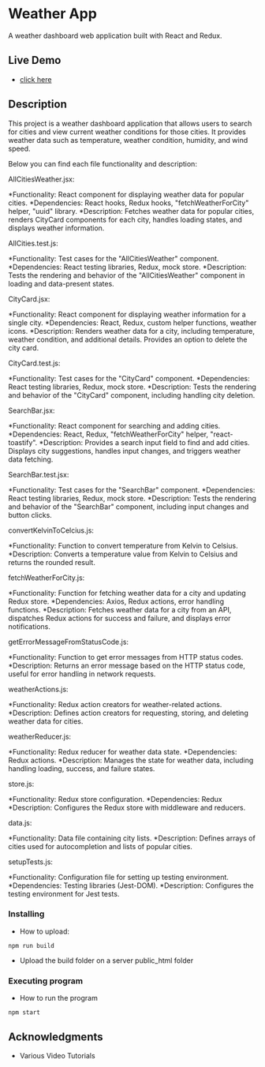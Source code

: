 # Weather App

A weather dashboard web application built with React and Redux.

## Live Demo

* [click here](https://viktorr16.sg-host.com/)

## Description

This project is a weather dashboard application that allows users to search for cities and view current weather conditions for those cities. It provides weather data such as temperature, weather condition, humidity, and wind speed.

Below you can find each file functionality and description:

AllCitiesWeather.jsx:

*Functionality: React component for displaying weather data for popular cities.
*Dependencies: React hooks, Redux hooks, "fetchWeatherForCity" helper, "uuid" library.
*Description: Fetches weather data for popular cities, renders CityCard components for each city, handles loading states, and displays weather information.

AllCities.test.js:

*Functionality: Test cases for the "AllCitiesWeather" component.
*Dependencies: React testing libraries, Redux, mock store.
*Description: Tests the rendering and behavior of the "AllCitiesWeather" component in loading and data-present states.

CityCard.jsx:

*Functionality: React component for displaying weather information for a single city.
*Dependencies: React, Redux, custom helper functions, weather icons.
*Description: Renders weather data for a city, including temperature, weather condition, and additional details. Provides an option to delete the city card.

CityCard.test.js:

*Functionality: Test cases for the "CityCard" component.
*Dependencies: React testing libraries, Redux, mock store.
*Description: Tests the rendering and behavior of the "CityCard" component, including handling city deletion.

SearchBar.jsx:

*Functionality: React component for searching and adding cities.
*Dependencies: React, Redux, "fetchWeatherForCity" helper, "react-toastify".
*Description: Provides a search input field to find and add cities. Displays city suggestions, handles input changes, and triggers weather data fetching.

SearchBar.test.jsx:

*Functionality: Test cases for the "SearchBar" component.
*Dependencies: React testing libraries, Redux, mock store.
*Description: Tests the rendering and behavior of the "SearchBar" component, including input changes and button clicks.

convertKelvinToCelcius.js:

*Functionality: Function to convert temperature from Kelvin to Celsius.
*Description: Converts a temperature value from Kelvin to Celsius and returns the rounded result.

fetchWeatherForCity.js:

*Functionality: Function for fetching weather data for a city and updating Redux store.
*Dependencies: Axios, Redux actions, error handling functions.
*Description: Fetches weather data for a city from an API, dispatches Redux actions for success and failure, and displays error notifications.

getErrorMessageFromStatusCode.js:

*Functionality: Function to get error messages from HTTP status codes.
*Description: Returns an error message based on the HTTP status code, useful for error handling in network requests.

weatherActions.js:

*Functionality: Redux action creators for weather-related actions.
*Description: Defines action creators for requesting, storing, and deleting weather data for cities.

weatherReducer.js:

*Functionality: Redux reducer for weather data state.
*Dependencies: Redux actions.
*Description: Manages the state for weather data, including handling loading, success, and failure states.

store.js:

*Functionality: Redux store configuration.
*Dependencies: Redux
*Description: Configures the Redux store with middleware and reducers.

data.js:

*Functionality: Data file containing city lists.
*Description: Defines arrays of cities used for autocompletion and lists of popular cities.

setupTests.js:

*Functionality: Configuration file for setting up testing environment.
*Dependencies: Testing libraries (Jest-DOM).
*Description: Configures the testing environment for Jest tests.



### Installing

* How to upload:
```
npm run build
```
* Upload the build folder on a server public_html folder

### Executing program

* How to run the program
```
npm start
```

## Acknowledgments


* Various Video Tutorials









 
